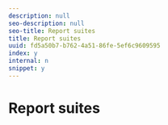 ```yaml
---
description: null
seo-description: null
seo-title: Report suites
title: Report suites
uuid: fd5a50b7-b762-4a51-86fe-5ef6c9609595
index: y
internal: n
snippet: y
---
```


# Report suites

